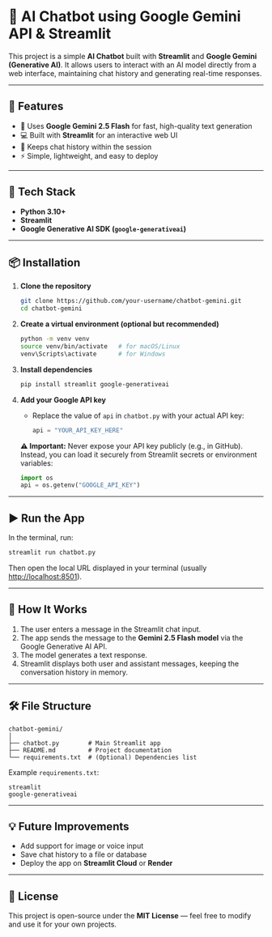 # 💬 AI Chatbot using Google Gemini API & Streamlit

This project is a simple **AI Chatbot** built with **Streamlit** and **Google Gemini (Generative AI)**.
It allows users to interact with an AI model directly from a web interface, maintaining chat history and generating real-time responses.

---

## 🚀 Features

* 🧠 Uses **Google Gemini 2.5 Flash** for fast, high-quality text generation
* 💻 Built with **Streamlit** for an interactive web UI
* 💬 Keeps chat history within the session
* ⚡ Simple, lightweight, and easy to deploy

---

## 🧩 Tech Stack

* **Python 3.10+**
* **Streamlit**
* **Google Generative AI SDK (`google-generativeai`)**

---

## 📦 Installation

1. **Clone the repository**

   ```bash
   git clone https://github.com/your-username/chatbot-gemini.git
   cd chatbot-gemini
   ```

2. **Create a virtual environment (optional but recommended)**

   ```bash
   python -m venv venv
   source venv/bin/activate   # for macOS/Linux
   venv\Scripts\activate      # for Windows
   ```

3. **Install dependencies**

   ```bash
   pip install streamlit google-generativeai
   ```

4. **Add your Google API key**

   * Replace the value of `api` in `chatbot.py` with your actual API key:

     ```python
     api = "YOUR_API_KEY_HERE"
     ```

   **⚠️ Important:** Never expose your API key publicly (e.g., in GitHub).
   Instead, you can load it securely from Streamlit secrets or environment variables:

   ```python
   import os
   api = os.getenv("GOOGLE_API_KEY")
   ```

---

## ▶️ Run the App

In the terminal, run:

```bash
streamlit run chatbot.py
```

Then open the local URL displayed in your terminal (usually [http://localhost:8501](http://localhost:8501)).

---

## 🧠 How It Works

1. The user enters a message in the Streamlit chat input.
2. The app sends the message to the **Gemini 2.5 Flash model** via the Google Generative AI API.
3. The model generates a text response.
4. Streamlit displays both user and assistant messages, keeping the conversation history in memory.

---

## 🛠 File Structure

```
chatbot-gemini/
│
├── chatbot.py        # Main Streamlit app
├── README.md         # Project documentation
└── requirements.txt  # (Optional) Dependencies list
```

Example `requirements.txt`:

```
streamlit
google-generativeai
```

---

## 💡 Future Improvements

* Add support for image or voice input
* Save chat history to a file or database
* Deploy the app on **Streamlit Cloud** or **Render**

---

## 🧾 License

This project is open-source under the **MIT License** — feel free to modify and use it for your own projects.

